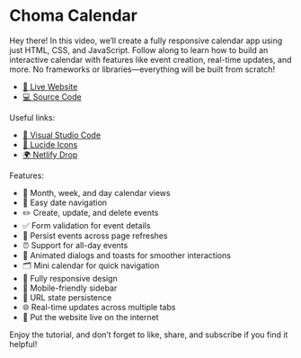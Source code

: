 # Choma Calendar

Hey there! In this video, we’ll create a fully responsive calendar app using just HTML, CSS, and JavaScript. Follow along to learn how to build an interactive calendar with features like event creation, real-time updates, and more. No frameworks or libraries—everything will be built from scratch!

- [🚀 Live Website]()
- [💻 Source Code]()

Useful links:

- [📝 Visual Studio Code](https://code.visualstudio.com/)
- [🎨 Lucide Icons](https://lucide.dev/icons)
- [🌍 Netlify Drop](https://app.netlify.com/drop)

Features:

- 📆 Month, week, and day calendar views
- 🔄 Easy date navigation
- ✏️ Create, update, and delete events
- ✅ Form validation for event details
- 💾 Persist events across page refreshes
- ⏰ Support for all-day events
- 💬 Animated dialogs and toasts for smoother interactions
- 🗂️ Mini calendar for quick navigation
- 📱 Fully responsive design
- 📑 Mobile-friendly sidebar
- 🔗 URL state persistence
- 🌐 Real-time updates across multiple tabs
- 🚀 Put the website live on the internet

Enjoy the tutorial, and don’t forget to like, share, and subscribe if you find it helpful!
